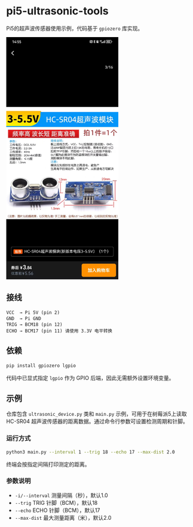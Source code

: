 # pi5-ultrasonic-tools

Pi5的超声波传感器使用示例，代码基于 `gpiozero` 库实现。

<img src="doc/device.jpg" alt="Device" width="300" />

## 接线

```
VCC  → Pi 5V (pin 2)
GND  → Pi GND
TRIG → BCM18 (pin 12)
ECHO → BCM17 (pin 11) 请使用 3.3V 电平转换
```

## 依赖

```bash
pip install gpiozero lgpio
```

代码中已显式指定 `lgpio` 作为 GPIO 后端，因此无需额外设置环境变量。

## 示例

仓库包含 `ultrasonic_device.py` 类和 `main.py` 示例，可用于在树莓派5上读取 HC-SR04 超声波传感器的距离数据。通过命令行参数可设置检测周期和针脚。
### 运行方式

```bash
python3 main.py --interval 1 --trig 18 --echo 17 --max-dist 2.0
```

终端会按指定间隔打印测定的距离。

### 参数说明

- `-i/--interval` 测量间隔（秒），默认1.0
- `--trig` TRIG 针脚（BCM），默认18
- `--echo` ECHO 针脚（BCM），默认17
- `--max-dist` 最大测量距离（米），默认2.0
